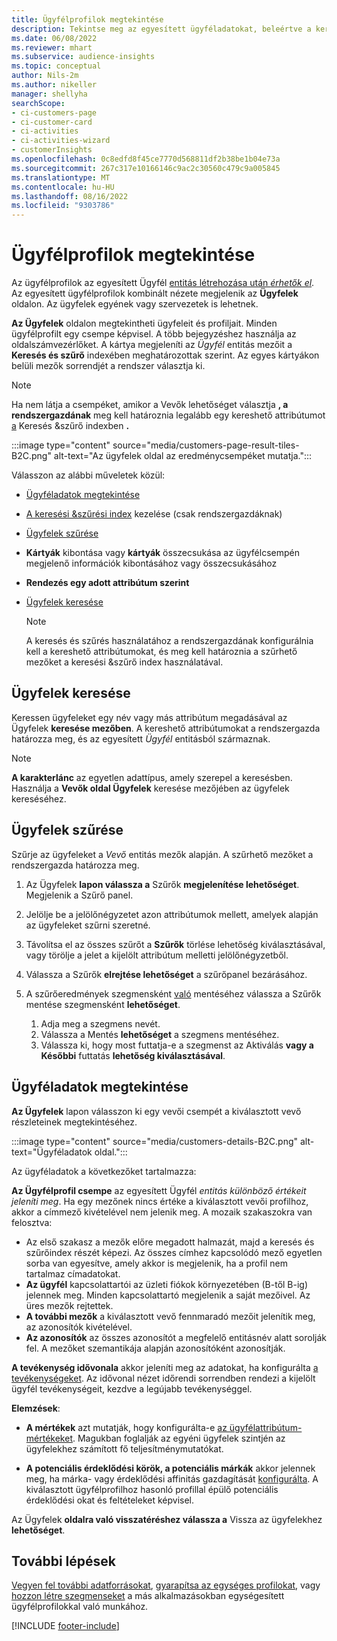 ```yaml
---
title: Ügyfélprofilok megtekintése
description: Tekintse meg az egyesített ügyféladatokat, beleértve a keresés és a szűrés használatát
ms.date: 06/08/2022
ms.reviewer: mhart
ms.subservice: audience-insights
ms.topic: conceptual
author: Nils-2m
ms.author: nikeller
manager: shellyha
searchScope:
- ci-customers-page
- ci-customer-card
- ci-activities
- ci-activities-wizard
- customerInsights
ms.openlocfilehash: 0c8edfd8f45ce7770d568811df2b38be1b04e73a
ms.sourcegitcommit: 267c317e10166146c9ac2c30560c479c9a005845
ms.translationtype: MT
ms.contentlocale: hu-HU
ms.lasthandoff: 08/16/2022
ms.locfileid: "9303786"
---
```

# <a name="view-customer-profiles"></a>Ügyfélprofilok megtekintése

Az ügyfélprofilok az egyesített Ügyfél [entitás létrehozása után *érhetők el*](data-unification.md). Az egyesített ügyfélprofilok kombinált nézete megjelenik az **Ügyfelek** oldalon. Az ügyfelek egyének vagy szervezetek is lehetnek.

**Az Ügyfelek** oldalon megtekintheti ügyfeleit és profiljait. Minden ügyfélprofilt egy csempe képvisel. A több bejegyzéshez használja az oldalszámvezérlőket. A kártya megjeleníti az *Ügyfél* entitás mezőit a **Keresés és szűrő** indexében meghatározottak szerint. Az egyes kártyákon belüli mezők sorrendjét a rendszer választja ki.

> [!NOTE]
> Ha nem látja a csempéket, amikor a Vevők lehetőséget választja **, a rendszergazdának** meg kell határoznia legalább egy kereshető attribútumot [a](search-filter-index.md) Keresés &szűrő indexben **.**

:::image type="content" source="media/customers-page-result-tiles-B2C.png" alt-text="Az ügyfelek oldal az eredménycsempéket mutatja.":::

Válasszon az alábbi műveletek közül:
- [Ügyféladatok megtekintése](#view-customer-details)
- [A keresési &szűrési index](search-filter-index.md) kezelése (csak rendszergazdáknak)
- [Ügyfelek szűrése](#filter-customers)
- **Kártyák** kibontása vagy **kártyák** összecsukása az ügyfélcsempén megjelenő információk kibontásához vagy összecsukásához
- **Rendezés egy adott attribútum szerint**
- [Ügyfelek keresése](#search-for-customers)

  > [!NOTE]
  > A keresés és szűrés használatához a rendszergazdának konfigurálnia kell a kereshető attribútumokat, és meg kell határoznia a szűrhető mezőket a keresési &szűrő index használatával.

## <a name="search-for-customers"></a>Ügyfelek keresése

Keressen ügyfeleket egy név vagy más attribútum megadásával az Ügyfelek **keresése mezőben**. A kereshető attribútumokat a rendszergazda határozza meg, és az egyesített *Ügyfél* entitásból származnak.

> [!NOTE]
> **A karakterlánc** az egyetlen adattípus, amely szerepel a keresésben. Használja a **Vevők oldal Ügyfelek** keresése mezőjében az ügyfelek kereséséhez.

## <a name="filter-customers"></a>Ügyfelek szűrése

Szűrje az ügyfeleket a *Vevő* entitás mezők alapján. A szűrhető mezőket a rendszergazda határozza meg.

1. Az Ügyfelek **lapon válassza a** Szűrők **megjelenítése lehetőséget**. Megjelenik a Szűrő panel.

1. Jelölje be a jelölőnégyzetet azon attribútumok mellett, amelyek alapján az ügyfeleket szűrni szeretné.

1. Távolítsa el az összes szűrőt a **Szűrők** törlése lehetőség kiválasztásával, vagy törölje a jelet a kijelölt attribútum melletti jelölőnégyzetből.

1. Válassza a Szűrők **elrejtése lehetőséget** a szűrőpanel bezárásához.

1. A szűrőeredmények szegmensként [való](segments.md) mentéséhez válassza a Szűrők mentése szegmensként **lehetőséget**.
   1. Adja meg a szegmens nevét.
   1. Válassza a Mentés **lehetőséget** a szegmens mentéséhez.
   1. Válassza ki, hogy most futtatja-e a szegmenst az Aktiválás **vagy a Későbbi** futtatás **lehetőség kiválasztásával**.

## <a name="view-customer-details"></a>Ügyféladatok megtekintése

**Az Ügyfelek** lapon válasszon ki egy vevői csempét a kiválasztott vevő részleteinek megtekintéséhez.

:::image type="content" source="media/customers-details-B2C.png" alt-text="Ügyféladatok oldal.":::

Az ügyféladatok a következőket tartalmazza:

**Az Ügyfélprofil csempe** az egyesített Ügyfél *entitás különböző értékeit jeleníti meg*. Ha egy mezőnek nincs értéke a kiválasztott vevői profilhoz, akkor a címmező kivételével nem jelenik meg. A mozaik szakaszokra van felosztva:

- Az első szakasz a mezők előre megadott halmazát, majd a keresés és szűrőindex részét képezi. Az összes címhez kapcsolódó mező egyetlen sorba van egyesítve, amely akkor is megjelenik, ha a profil nem tartalmaz címadatokat.
- **Az ügyfél** kapcsolattartói az üzleti fiókok környezetében (B-től B-ig) jelennek meg. Minden kapcsolattartó megjelenik a saját mezőivel. Az üres mezők rejtettek.
- **A további mezők** a kiválasztott vevő fennmaradó mezőit jelenítik meg, az azonosítók kivételével.
- **Az azonosítók** az összes azonosítót a megfelelő entitásnév alatt sorolják fel. A mezőket szemantikája alapján azonosítóként azonosítják.

**A tevékenység idővonala** akkor jeleníti meg az adatokat, ha konfigurálta [a tevékenységeket](activities.md). Az idővonal nézet időrendi sorrendben rendezi a kijelölt ügyfél tevékenységeit, kezdve a legújabb tevékenységgel.

**Elemzések**:

- **A mértékek** azt mutatják, hogy konfigurálta-e [az ügyfélattribútum-mértékeket](measures.md). Magukban foglalják az egyéni ügyfelek szintjén az ügyfelekhez számított fő teljesítménymutatókat.

- **A potenciális érdeklődési körök, a potenciális márkák** akkor jelennek meg, ha márka- vagy érdeklődési affinitás gazdagítását [konfigurálta](enrichment-microsoft.md). A kiválasztott ügyfélprofilhoz hasonló profillal épülő potenciális érdeklődési okat és feltételeket képvisel.

Az Ügyfelek **oldalra való visszatéréshez válassza a** Vissza az ügyfelekhez **lehetőséget**.

## <a name="next-steps"></a>További lépések

[Vegyen fel további adatforrásokat](data-sources.md), [gyarapítsa az egységes profilokat](enrichment-hub.md), vagy [hozzon létre szegmenseket](segments.md) a más alkalmazásokban egységesített ügyfélprofilokkal való munkához.

[!INCLUDE [footer-include](includes/footer-banner.md)]
